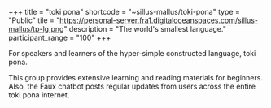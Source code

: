 +++
title = "toki pona"
shortcode = "~sillus-mallus/toki-pona"
type = "Public"
tile = "https://personal-server.fra1.digitaloceanspaces.com/sillus-mallus/tp-lg.png"
description = "The world's smallest language."
participant_range = "100"
+++

For speakers and learners of the hyper-simple constructed language, toki pona.

This group provides extensive learning and reading materials for beginners. Also, the Faux chatbot posts regular updates from users across the entire toki pona internet.
